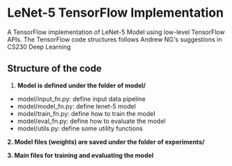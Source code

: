 # LeNet-5 TensorFlow Implementation
A TensorFlow implementation of LeNet-5 Model using low-level TensorFlow APIs. The TensorFlow code structures follows 
Andrew NG's suggestions in CS230 Deep Learning 

## Structure of the code
1. **Model is defined under the folder of model/**
* model/input_fn.py: define input data pipeline
* model/model_fn.py: define lenet-5 model
* model/train_fn.py: define how to train the model
* model/eval_fn.py: define how to evaluate the model
* model/utils.py: define some utility functions

**2. Model files (weights) are saved under the folder of experiments/**

**3. Main files for training and evaluating the model**